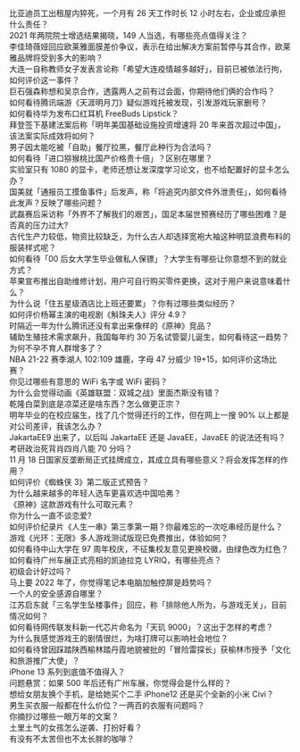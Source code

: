 比亚迪员工出租屋内猝死，一个月有 26 天工作时长 12 小时左右，企业或应承担什么责任？  
2021 年两院院士增选结果揭晓，149 人当选，有哪些亮点值得关注？  
李佳琦薇娅回应欧莱雅面膜差价争议，表示在给出解决方案前暂停与其合作，欧莱雅品牌将受到多大的影响？  
大连一自称教师女子发表言论称「希望大连疫情越多越好」，目前已被依法行拘，如何评价这一事件？  
巨石强森称想和吴京合作，透露两人之前有过会面，你期待他们俩的合作吗？  
如何看待腾讯端游《天涯明月刀》疑似游戏托被发现，引发游戏玩家删号？  
如何看待华为发布口红耳机 FreeBuds Lipstick？  
拜登签下基建法案后称「明年美国基础设施投资增速将 20 年来首次超过中国」，该法案实际成效将如何？  
男子因太能吃被「自助」餐厅拉黑，餐厅此种行为合法吗？  
如何看待「进口猕猴桃比国产价格贵十倍」？区别在哪里？  
实验室只有 1080 的显卡，老师还想让发深度学习论文，也不给配置好的显卡怎么办？  
国美就「通报员工摸鱼事件」后发声，称「将追究内部文件外泄责任」，如何看待此发声？反映了哪些问题？  
武磊赛后采访称「外界不了解我们的艰苦」，国足本届世预赛经历了哪些困难？是否真的压力过大?  
古代生产力较低，物资比较缺乏，为什么古人却选择宽袍大袖这种明显浪费布料的服装样式呢？  
如何看待「00 后女大学生毕业做私人保镖」？大学生有哪些让你意想不到的就业方式？  
苹果宣布推出自助维修计划，用户可自行购买零件更换，这对于用户来说意味着什么？  
为什么说「住五星级酒店比上班还要累」？你有过哪些类似经历？  
如何评价杨幂主演的电视剧《斛珠夫人》评分 4.9？  
时隔近一年为什么腾讯还没有拿出来像样的《原神》竞品？  
辅助生殖技术需求飙升，我国每年约 30 万名试管婴儿诞生，如何看待这一趋势？为何不孕不育人群增多了？  
NBA 21-22 赛季湖人 102:109 雄鹿，字母 47 分威少 19+15，如何评价这场比赛？  
你见过哪些有意思的 WiFi 名字或 WiFi 密码？  
为什么会觉得动画《英雄联盟：双城之战》里面杰斯没有错？  
乾隆白菜到底是凉菜还是啥东西？怎么做更正宗？  
明年毕业的在校应届生，找了几个觉得还行的工作，但在网上一搜 90% 以上都是对公司差评，我该怎么办？  
JakartaEE9 出来了，以后叫 JakartaEE 还是 JavaEE，JavaEE 的说法还有吗？  
考研政治死背肖四肖八能 70 分吗？  
11 月 18 日国家反垄断局正式挂牌成立，其成立具有哪些意义？将会发挥怎样的作用？  
如何评价《蜘蛛侠 3》第二版正式预告？  
为什么越来越多的年轻人选车更喜欢选中国哈弗？  
《原神》这款游戏有什么可取元素？  
你为什么一直不谈恋爱?  
如何评价纪录片《人生一串》第三季第一期？你最难忘的一次吃串经历是什么？  
游戏《光环：无限》多人游戏测试版现已免费推出，体验如何？  
如何看待中山大学在 97 周年校庆，不征集校友意见更换校徽，由绿色改为红色？  
如何看待广州车展正式亮相的凯迪拉克 LYRIQ，有哪些亮点？  
初级会计好过吗？  
马上要 2022 年了，你觉得笔记本电脑加触控屏是趋势吗？  
一个人的安全感源自哪里？  
江苏启东就「三名学生坠楼事件」回应，称「排除他人所为，与游戏无关」，目前情况如何？  
如何看待网传联发科新一代芯片命名为「天玑 9000」？这出于怎样的考虑？  
为什么我感觉游戏王的剧情很烂，为啥打牌可以影响社会地位？  
如何看待曾因踩踏陕西榆林踏丹霞地貌被批的「冒险雷探长」获榆林市授予「文化和旅游推广大使」？  
iPhone 13 系列到底值不值得入？  
问题悬赏：如果 500 年后还有广州车展，你觉得会是什么样的？  
想给女朋友换个手机，是给她买个二手 iPhone12 还是买个全新的小米 Civi？  
男生买衣服一般都在什么价位？一两百的衣服有问题吗？  
你摘抄过哪些一眼万年的文案？  
土里土气的女孩怎么逆袭、打扮好看？  
有没有不太苦但也不太长胖的咖啡？  
